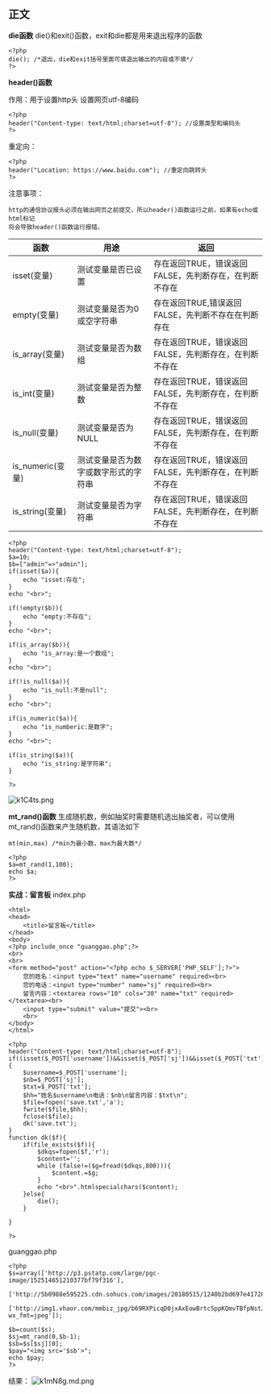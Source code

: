 ## 正文 ##
<b>die函数</b>
die()和exit()函数，exit和die都是用来退出程序的函数
```
<?php
die(); /*退出，die和exit括号里面可填退出输出的内容或不填*/
?>
```

<b>header()函数</b>

作用：用于设置http头
设置网页utf-8编码
```
<?php
header("Content-type: text/html;charset=utf-8"); //设置类型和编码头
?>
```

重定向：
```
<?php
header("Location: https://www.baidu.com"); //重定向跳转头
?>
```

注意事项：
```
http的通信协议报头必须在输出网页之前提交，所以header()函数运行之前，如果有echo或html标记
将会导致header()函数运行报错。
```
|函数 |用途|返回
|-----|-----|------|
|isset(变量)|测试变量是否已设置|存在返回TRUE，错误返回FALSE，先判断存在，在判断不存在
|empty(变量)|测试变量是否为0或空字符串|存在返回TRUE,错误返回FALSE，先判断不存在在判断存在
|is_array(变量)|测试变量是否为数组|存在返回TRUE，错误返回FALSE，先判断存在，在判断不存在
|is_int(变量)|测试变量是否为整数|存在返回TRUE，错误返回FALSE，先判断存在，在判断不存在
|is_null(变量)|测试变量是否为NULL|存在返回TRUE，错误返回FALSE，先判断存在，在判断不存在
|is_numeric(变量)|测试变量是否为数字或数字形式的字符串|存在返回TRUE，错误返回FALSE，先判断存在，在判断不存在
|is_string(变量)|测试变量是否为字符串|存在返回TRUE，错误返回FALSE，先判断存在，在判断不存在

```
<?php
header("Content-type: text/html;charset=utf-8");
$a=10;
$b=["admin"=>"admin"];
if(isset($a)){
    echo "isset:存在";
}
echo "<br>";

if(!empty($b)){
    echo "empty:不存在";
}
echo "<br>";

if(is_array($b)){
    echo "is_array:是一个数组";
}
echo "<br>";

if(!is_null($a)){
    echo "is_null:不是null";
}
echo "<br>";

if(is_numeric($a)){
    echo "is_numberic:是数字";
}
echo "<br>";

if(is_string($a)){
    echo "is_string:是字符串";
}

?>
```

![k1C4ts.png](https://s2.ax1x.com/2019/01/30/k1C4ts.png)

<b>mt_rand()函数</b>
生成随机数，例如抽奖时需要随机选出抽奖者，可以使用mt_rand()函数来产生随机数，其语法如下
```
mt(min,max) /*min为最小数，max为最大数*/
```

```
<?php
$a=mt_rand(1,100);
echo $a;
?>
```

<b>实战：留言板</b>
index.php
```
<html>
<head>
    <title>留言板</title>
</head>
<body>
<?php include_once "guanggao.php";?>
<br>
<br>
<form method="post" action="<?php echo $_SERVER['PHP_SELF'];?>">
    您的姓名：<input type="text" name="username" required><br>
    您的电话：<input type="number" name="sj" required><br>
    留言内容：<textarea rows="10" cols="30" name="txt" required></textarea><br>
    <input type="submit" value="提交"><br>
    <br>
</body>
</html>

<?php
header("Content-type: text/html;charset=utf-8");
if((isset($_POST['username'])&&isset($_POST['sj'])&&isset($_POST['txt']))){
    $username=$_POST['username'];
    $nb=$_POST['sj'];
    $txt=$_POST['txt'];
    $hh="姓名$username\n电话：$nb\n留言内容：$txt\n";
    $file=fopen('save.txt','a');
    fwrite($file,$hh);
    fclose($file);
    dk('save.txt');
}
function dk($f){
    if(file_exists($f)){
        $dkqs=fopen($f,'r');
        $content='';
        while (false!=($g=fread($dkqs,800))){
            $content.=$g;
        }
        echo "<br>".htmlspecialchars($content);
    }else{
        die();
    }

}

?>
```
guanggao.php
```
<?php
$s=array(['http://p3.pstatp.com/large/pgc-image/152514651210377bf79f316'],
        ['http://5b0988e595225.cdn.sohucs.com/images/20180515/1240b2bd697e41728cf93ba15e3bf88f.jpg'],
        ['http://img1.vhaor.com/mmbiz_jpg/b69RXPicqD0jxAxEowBrtc5ppKQmvTBfpNstJ0AfSPulBQ4E9Ku1sQOYYrNalqOiayFQxVfh6FfBbJfReWxicdHfQ/640?wx_fmt=jpeg']);

$b=count($s);
$sj=mt_rand(0,$b-1);
$sb=$s[$sj][0];
$pay="<img src='$sb'>";
echo $pay;
?>
```

结果：
![k1mN8g.md.png](https://s2.ax1x.com/2019/01/31/k1mN8g.md.png)